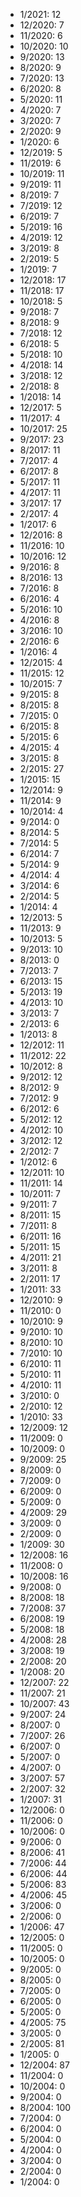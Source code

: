 *  1/2021: 12
*  12/2020: 7
*  11/2020: 6
*  10/2020: 10
*  9/2020: 13
*  8/2020: 9
*  7/2020: 13
*  6/2020: 8
*  5/2020: 11
*  4/2020: 7
*  3/2020: 7
*  2/2020: 9
*  1/2020: 6
*  12/2019: 5
*  11/2019: 6
*  10/2019: 11
*  9/2019: 11
*  8/2019: 7
*  7/2019: 12
*  6/2019: 7
*  5/2019: 16
*  4/2019: 12
*  3/2019: 8
*  2/2019: 5
*  1/2019: 7
*  12/2018: 17
*  11/2018: 17
*  10/2018: 5
*  9/2018: 7
*  8/2018: 9
*  7/2018: 12
*  6/2018: 5
*  5/2018: 10
*  4/2018: 14
*  3/2018: 12
*  2/2018: 8
*  1/2018: 14
*  12/2017: 5
*  11/2017: 4
*  10/2017: 25
*  9/2017: 23
*  8/2017: 11
*  7/2017: 4
*  6/2017: 8
*  5/2017: 11
*  4/2017: 11
*  3/2017: 17
*  2/2017: 4
*  1/2017: 6
*  12/2016: 8
*  11/2016: 10
*  10/2016: 12
*  9/2016: 8
*  8/2016: 13
*  7/2016: 8
*  6/2016: 4
*  5/2016: 10
*  4/2016: 8
*  3/2016: 10
*  2/2016: 6
*  1/2016: 4
*  12/2015: 4
*  11/2015: 12
*  10/2015: 7
*  9/2015: 8
*  8/2015: 8
*  7/2015: 0
*  6/2015: 8
*  5/2015: 6
*  4/2015: 4
*  3/2015: 8
*  2/2015: 27
*  1/2015: 15
*  12/2014: 9
*  11/2014: 9
*  10/2014: 4
*  9/2014: 0
*  8/2014: 5
*  7/2014: 5
*  6/2014: 7
*  5/2014: 9
*  4/2014: 4
*  3/2014: 6
*  2/2014: 5
*  1/2014: 4
*  12/2013: 5
*  11/2013: 9
*  10/2013: 5
*  9/2013: 10
*  8/2013: 0
*  7/2013: 7
*  6/2013: 15
*  5/2013: 19
*  4/2013: 10
*  3/2013: 7
*  2/2013: 6
*  1/2013: 8
*  12/2012: 11
*  11/2012: 22
*  10/2012: 8
*  9/2012: 12
*  8/2012: 9
*  7/2012: 9
*  6/2012: 6
*  5/2012: 12
*  4/2012: 10
*  3/2012: 12
*  2/2012: 7
*  1/2012: 6
*  12/2011: 10
*  11/2011: 14
*  10/2011: 7
*  9/2011: 7
*  8/2011: 15
*  7/2011: 8
*  6/2011: 16
*  5/2011: 15
*  4/2011: 21
*  3/2011: 8
*  2/2011: 17
*  1/2011: 33
*  12/2010: 9
*  11/2010: 0
*  10/2010: 9
*  9/2010: 10
*  8/2010: 10
*  7/2010: 10
*  6/2010: 11
*  5/2010: 11
*  4/2010: 11
*  3/2010: 0
*  2/2010: 12
*  1/2010: 33
*  12/2009: 12
*  11/2009: 0
*  10/2009: 0
*  9/2009: 25
*  8/2009: 0
*  7/2009: 0
*  6/2009: 0
*  5/2009: 0
*  4/2009: 29
*  3/2009: 0
*  2/2009: 0
*  1/2009: 30
*  12/2008: 16
*  11/2008: 0
*  10/2008: 16
*  9/2008: 0
*  8/2008: 18
*  7/2008: 37
*  6/2008: 19
*  5/2008: 18
*  4/2008: 28
*  3/2008: 19
*  2/2008: 20
*  1/2008: 20
*  12/2007: 22
*  11/2007: 21
*  10/2007: 43
*  9/2007: 24
*  8/2007: 0
*  7/2007: 26
*  6/2007: 0
*  5/2007: 0
*  4/2007: 0
*  3/2007: 57
*  2/2007: 32
*  1/2007: 31
*  12/2006: 0
*  11/2006: 0
*  10/2006: 0
*  9/2006: 0
*  8/2006: 41
*  7/2006: 44
*  6/2006: 44
*  5/2006: 83
*  4/2006: 45
*  3/2006: 0
*  2/2006: 0
*  1/2006: 47
*  12/2005: 0
*  11/2005: 0
*  10/2005: 0
*  9/2005: 0
*  8/2005: 0
*  7/2005: 0
*  6/2005: 0
*  5/2005: 0
*  4/2005: 75
*  3/2005: 0
*  2/2005: 81
*  1/2005: 0
*  12/2004: 87
*  11/2004: 0
*  10/2004: 0
*  9/2004: 0
*  8/2004: 100
*  7/2004: 0
*  6/2004: 0
*  5/2004: 0
*  4/2004: 0
*  3/2004: 0
*  2/2004: 0
*  1/2004: 0